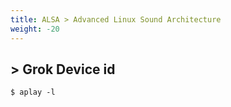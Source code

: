 ```yaml
---
title: ALSA > Advanced Linux Sound Architecture
weight: -20
---
```


## > Grok Device id
    $ aplay -l
